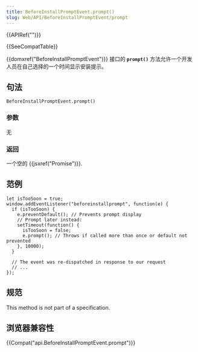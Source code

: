 ```yaml
---
title: BeforeInstallPromptEvent.prompt()
slug: Web/API/BeforeInstallPromptEvent/prompt
---
```

{{APIRef("")}}

{{SeeCompatTable}}

{{domxref("BeforeInstallPromptEvent")}} 接口的 **`prompt()`** 方法允许一个开发人员在自己选择的一个时间显示安装提示。

## 句法

```
BeforeInstallPromptEvent.prompt()
```

### 参数

无

### 返回

一个空的 {{jsxref("Promise")}}.

## 范例

```
let isTooSoon = true;
window.addEventListener("beforeinstallprompt", function(e) {
  if (isTooSoon) {
    e.preventDefault(); // Prevents prompt display
    // Prompt later instead:
    setTimeout(function() {
      isTooSoon = false;
      e.prompt(); // Throws if called more than once or default not prevented
    }, 10000);
  }

  // The event was re-dispatched in response to our request
  // ...
});
```

## 规范

This method is not part of a specification.

## 浏览器兼容性

{{Compat("api.BeforeInstallPromptEvent.prompt")}}
